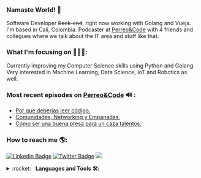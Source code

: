 ### Namaste World! 👋

Software Developer ~~Back-end~~, right now working with Golang and Vuejs. I'm based in Cali, Colombia.
Podcaster at [Perreo&Code](https://twitter.com/perreoandcode) with 4 friends and collegues where we talk about the IT area and stuff like that.

### What I'm focusing on 👨🏾‍💻:

Currently improving my Computer Science skills using Python and Golang.
Very interested in Machine Learning, Data Science, IoT and Robotics as well.

### Most recent episodes on [Perreo&Code](https://anchor.fm/perreoandcode) 🔊 :

<!-- EPISODES:START -->
- [Por qué deberías leer código.](https://anchor.fm/perreoandcode/episodes/Episodio-03---Porqu-deberas-leer-cdigo-ekagmt)
- [Comunidades, Networking y Empanadas.](https://anchor.fm/perreoandcode/episodes/Episodio-04---Comunidades--Networking-y-empanadas-ektn05)
- [Cómo ser una buena presa para un caza talentos.](https://anchor.fm/perreoandcode/episodes/Episodio-05---Como-ser-una-buena-presa-para-un-caza-talento-em1dn7)
<!-- EPISODES:END -->

### How to reach me 🌎:

[![Linkedin Badge](https://img.shields.io/badge/-LinkedIn-blue?style=flat-square&logo=Linkedin&logoColor=white&link=https://www.linkedin.com/in/melandres8/)](https://www.linkedin.com/in/melandres8/)  [![Twitter Badge](https://img.shields.io/badge/-Twitter-1ca0f1?style=flat-square&labelColor=1ca0f1&logo=twitter&logoColor=white&link=https://twitter.com/melandres8)](https://twitter.com/melandres8) ![](https://visitor-badge.glitch.me/badge?page_id=melandres8.melandres8)

<details>
<summary>:rocket:&nbsp;&nbsp;&nbsp;<b>Languages and Tools 🛠:</b></summary>
<br/>

</a> <a href="https://vuejs.org/" target="_blank"> <img src="https://www.dotcom-monitor.com/blog/wp-content/uploads/sites/3/2020/05/Vue-logo-1.png" alt="Vuejs" width="40" height="40"/> </a> <a href="https://developer.mozilla.org/en-US/docs/Web/JavaScript" target="_blank"> <img src="https://devicons.github.io/devicon/devicon.git/icons/javascript/javascript-original.svg" alt="javascript" width="40" height="40"/> </a> <a href="https://golang.org/" target="_blank"> <img src="https://miro.medium.com/max/600/1*i2skbfmDsHayHhqPfwt6pA.png" alt="Golang" width="40" height="40"/> </a> <a href="https://www.python.org" target="_blank"> <img src="https://devicons.github.io/devicon/devicon.git/icons/python/python-original.svg" alt="python" width="40" height="40"/> </a> <a href="https://flask.palletsprojects.com/" target="_blank"> <img src="https://www.vectorlogo.zone/logos/pocoo_flask/pocoo_flask-icon.svg" alt="flask" width="40" height="40"/> </a> <a href="https://www.djangoproject.com/" target="_blank"> <img src="https://devicons.github.io/devicon/devicon.git/icons/django/django-original.svg" alt="django" width="40" height="40"/> </a> <a href="https://www.cprogramming.com/" target="_blank"> <img src="https://devicons.github.io/devicon/devicon.git/icons/c/c-original.svg" alt="c" width="40" height="40"/> </a> <a href="https://git-scm.com/" target="_blank"> <img src="https://www.vectorlogo.zone/logos/git-scm/git-scm-icon.svg" alt="git" width="40" height="40"/> </a> <a href="https://www.w3.org/html/" target="_blank"> <img src="https://devicons.github.io/devicon/devicon.git/icons/html5/html5-original-wordmark.svg" alt="html5" width="40" height="40"/> <a href="https://www.w3schools.com/css/" target="_blank"> <img src="https://devicons.github.io/devicon/devicon.git/icons/css3/css3-original-wordmark.svg" alt="css3" width="40" height="40"/> </a> </a>  
<a href="https://www.gnu.org/software/bash/" target="_blank"> <img src="https://www.vectorlogo.zone/logos/gnu_bash/gnu_bash-icon.svg" alt="bash" width="40" height="40"/> </a>
</datails>
<br />
